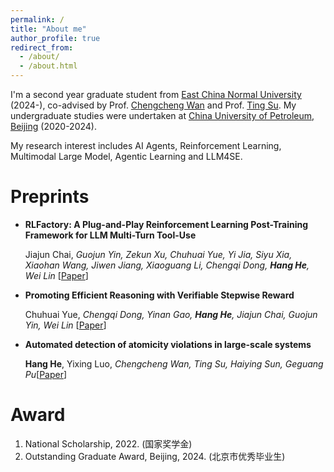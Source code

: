 ```yaml
---
permalink: /
title: "About me"
author_profile: true
redirect_from: 
  - /about/
  - /about.html
---
```


I'm a second year graduate student from [East China Normal University](https://www.ecnu.edu.cn/) (2024-), co-advised by Prof. [Chengcheng Wan](https://chengcheng-wan.github.io/) and Prof. [Ting Su](https://tingsu.github.io/). My undergraduate studies were undertaken at [China University of Petroleum, Beijing](https://www.cup.edu.cn/) (2020-2024).

My research interest includes AI Agents, Reinforcement Learning, Multimodal Large Model, Agentic Learning and LLM4SE.


Preprints
======
- **RLFactory: A Plug-and-Play Reinforcement Learning Post-Training Framework for LLM Multi-Turn Tool-Use**

  Jiajun Chai, _Guojun Yin, Zekun Xu, Chuhuai Yue, Yi Jia, Siyu Xia, Xiaohan Wang, Jiwen Jiang, Xiaoguang Li, Chengqi Dong, **Hang He**, Wei Lin_  [[Paper](https://arxiv.org/abs/2509.06980)]

- **Promoting Efficient Reasoning with Verifiable Stepwise Reward**

  Chuhuai Yue, _Chengqi Dong, Yinan Gao, **Hang He**, Jiajun Chai, Guojun Yin, Wei Lin_ [[Paper](https://arxiv.org/abs/2508.10293)]

- **Automated detection of atomicity violations in large-scale systems**

  **Hang He**, Yixing Luo, _Chengcheng Wan, Ting Su, Haiying Sun, Geguang Pu_[[Paper](https://arxiv.org/abs/2504.00521)]

Award
======
1. National Scholarship, 2022. (国家奖学金)
2. Outstanding Graduate Award, Beijing, 2024. (北京市优秀毕业生)
